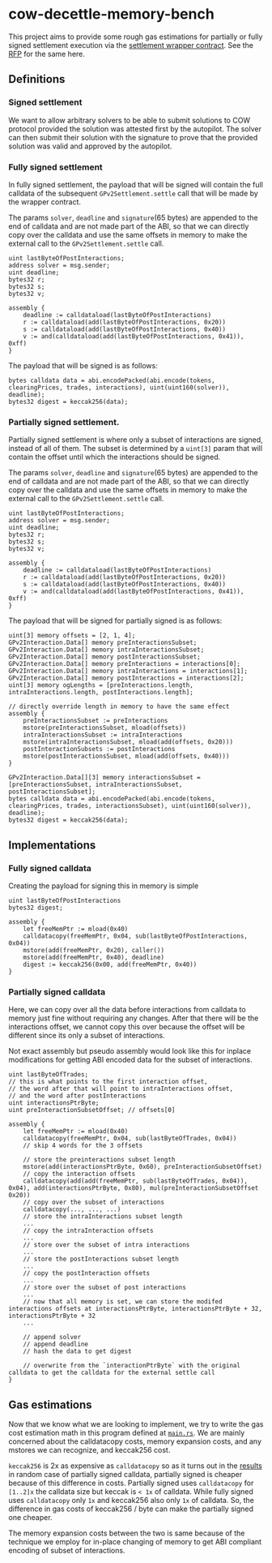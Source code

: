 # cow-decettle-memory-bench

This project aims to provide some rough gas estimations for partially or fully signed settlement execution
via the [settlement wrapper contract](https://github.com/meetmangukiya/cow-decettle). See the 
[RFP](https://github.com/cowdao-grants/rfps/blob/main/RFP-01.md) for the same here.

## Definitions

### Signed settlement

We want to allow arbitrary solvers to be able to submit solutions to COW protocol provided the solution was
attested first by the autopilot. The solver can then submit their solution with the signature to prove
that the provided solution was valid and approved by the autopilot.

### Fully signed settlement

In fully signed settlement, the payload that will be signed will contain the full calldata of the subsequent
`GPv2Settlement.settle` call that will be made by the wrapper contract.

The params `solver`, `deadline` and `signature`(65 bytes) are appended to the end of calldata and are not made
part of the ABI, so that we can directly copy over the calldata and use the same offsets in memory to make the
external call to the `GPv2Settlement.settle` call.

```solidity
uint lastByteOfPostInteractions;
address solver = msg.sender;
uint deadline;
bytes32 r;
bytes32 s;
bytes32 v;

assembly {
    deadline := calldataload(lastByteOfPostInteractions)
    r := calldataload(add(lastByteOfPostInteractions, 0x20))
    s := calldataload(add(lastByteOfPostInteractions, 0x40))
    v := and(calldataload(add(lastByteOfPostInteractions, 0x41)), 0xff)
}
```

The payload that will be signed is as follows:

```solidity
bytes calldata data = abi.encodePacked(abi.encode(tokens, clearingPrices, trades, interactions), uint(uint160(solver)), deadline);
bytes32 digest = keccak256(data);
```

### Partially signed settlement.

Partially signed settlement is where only a subset of interactions are signed, instead of all of them.
The subset is determined by a `uint[3]` param that will contain the offset until which the interactions should
be signed.

The params `solver`, `deadline` and `signature`(65 bytes) are appended to the end of calldata and are not made
part of the ABI, so that we can directly copy over the calldata and use the same offsets in memory to make the
external call to the `GPv2Settlement.settle` call.

```solidity
uint lastByteOfPostInteractions;
address solver = msg.sender;
uint deadline;
bytes32 r;
bytes32 s;
bytes32 v;

assembly {
    deadline := calldataload(lastByteOfPostInteractions)
    r := calldataload(add(lastByteOfPostInteractions, 0x20))
    s := calldataload(add(lastByteOfPostInteractions, 0x40))
    v := and(calldataload(add(lastByteOfPostInteractions, 0x41)), 0xff)
}
```

The payload that will be signed for partially signed is as follows:

```solidity
uint[3] memory offsets = [2, 1, 4];
GPv2Interaction.Data[] memory preInteractionsSubset;
GPv2Interaction.Data[] memory intraInteractionsSubset;
GPv2Interaction.Data[] memory postInteractionsSubset;
GPv2Interaction.Data[] memory preInteractions = interactions[0];
GPv2Interaction.Data[] memory intraInteractions = interactions[1];
GPv2Interaction.Data[] memory postInteractions = interactions[2];
uint[3] memory ogLengths = [preInteractions.length, intraInteractions.length, postInteractions.length];

// directly override length in memory to have the same effect
assembly {
    preInteractionsSubset := preInteractions
    mstore(preInteractionsSubset, mload(offsets))
    intraInteractionsSubset := intraInteractions
    mstore(intraInteractionsSubset, mload(add(offsets, 0x20)))
    postInteractionSubsets := postInteractions
    mstore(postInteractionsSubset, mload(add(offsets, 0x40)))
}

GPv2Interaction.Data[][3] memory interactionsSubset = [preInteractionsSubset, intraInteractionsSubset, postInteractionsSubset];
bytes calldata data = abi.encodePacked(abi.encode(tokens, clearingPrices, trades, interactionsSubset), uint(uint160(solver)), deadline);
bytes32 digest = keccak256(data);
```

## Implementations

### Fully signed calldata

Creating the payload for signing this in memory is simple

```solidity
uint lastByteOfPostInteractions
bytes32 digest;

assembly {
    let freeMemPtr := mload(0x40)
    calldatacopy(freeMemPtr, 0x04, sub(lastByteOfPostInteractions, 0x04))
    mstore(add(freeMemPtr, 0x20), caller())
    mstore(add(freeMemPtr, 0x40), deadline)
    digest := keccak256(0x00, add(freeMemPtr, 0x40))
}
```

### Partially signed calldata

Here, we can copy over all the data before interactions from calldata to memory just fine without
requiring any changes. After that there will be the interactions offset, we cannot copy this over
because the offset will be different since its only a subset of interactions.

Not exact assembly but pseudo assembly would look like this for inplace modifications for getting
ABI encoded data for the subset of interactions.

```solidity
uint lastByteOfTrades;
// this is what points to the first interaction offset,
// the word after that will point to intraInteractions offset,
// and the word after postInteractions
uint interactionsPtrByte;
uint preInteractionSubsetOffset; // offsets[0]

assembly {
    let freeMemPtr := mload(0x40)
    calldatacopy(freeMemPtr, 0x04, sub(lastByteOfTrades, 0x04))
    // skip 4 words for the 3 offsets

    // store the preinteractions subset length
    mstore(add(interactionsPtrByte, 0x60), preInteractionSubsetOffset)
    // copy the interaction offsets
    calldatacopy(add(add(freeMemPtr, sub(lastByteOfTrades, 0x04)), 0x04), add(interactionsPtrByte, 0x80), mul(preInteractionSubsetOffset 0x20))
    // copy over the subset of interactions
    calldatacopy(..., ..., ...)
    // store the intraInteractions subset length
    ...
    // copy the intraInteraction offsets
    ...
    // store over the subset of intra interactions
    ...
    // store the postInteractions subset length
    ...
    // copy the postInteraction offsets
    ...
    // store over the subset of post interactions
    ...
    // now that all memory is set, we can store the modifed interactions offsets at interactionsPtrByte, interactionsPtrByte + 32, interactionsPtrByte + 32
    ...

    // append solver
    // append deadline
    // hash the data to get digest

    // overwrite from the `interactionPtrByte` with the original calldata to get the calldata for the external settle call
}
```

## Gas estimations

Now that we know what we are looking to implement, we try to write the gas cost estimation math
in this program defined at [`main.rs`](./src/main.rs). We are mainly concerned about the
calldatacopy costs, memory expansion costs, and any mstores we can recognize, and keccak256 cost.

`keccak256` is 2x as expensive as `calldatacopy` so as it turns out in the [results](./output)
in random case of partially signed calldata, partially signed is cheaper because of this difference
in costs. Partially signed uses `calldatacopy` for `[1..2]x` the calldata size but keccak is `< 1x` of calldata.
While fully signed uses `calldatacopy` only `1x` and keccak256 also only `1x` of calldata. So, the difference in
gas costs of keccak256 / byte can make the partially signed one cheaper.

The memory expansion costs between the two is same because of the technique we employ for in-place changing of
memory to get ABI compliant encoding of subset of interactions.
